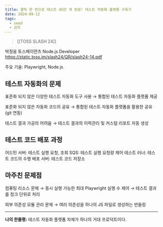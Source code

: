 ```yaml
---
title: 클릭 한 번으로 테스트 45만 개 완료! 테스트 자동화 플랫폼 구축기
date: 2024-09-12
tags:
  - seed
  - 강의
---
```


> [[TOSS SLASH 24]]

박정웅 토스페이먼츠 Node.js Developer
https://static.toss.im/slash24/QR/slash24-14.pdf

주요 기술: Playwright, Node.js

## 테스트 자동화의 문제

표준화 되지 않은 다양한 테스트 자동화 도구 사용
→ 통합된 테스트 자동화 플랫폼 제공

표준화 되지 않은 자동화 코드의 공유
→ 통합된 테스트 자동화 플랫폼을 활용한 공유 (git 연동)

테스트 결과 가공의 어려움
→ 테스트 결과의 이력관리 및 커스텀 리포트 자동 생성


## 테스트 코드 배포 과정

어드민 서버: 테스트 실행 요청, 조회
SQS: 테스트 실행 요청량 제어
테스트 러너: 테스트 코드의 수행
배포 서버: 테스트 코드 저장소

## 마주친 문제점

컴퓨팅 리소스 문제
→ 동시 실행 가능한 최대 Playwright 실행 수 제어
→ 테스트 결과를 청크 단위로 처리

외부 의존성 모듈 관리 문제
→ 여러 의존성을 하나의 JS 파일로 생성하는 번들링

---

**나의 한줄평:**
테스트 자동화 플랫폼 자체가 하나의 거대 프로덕트이다.
